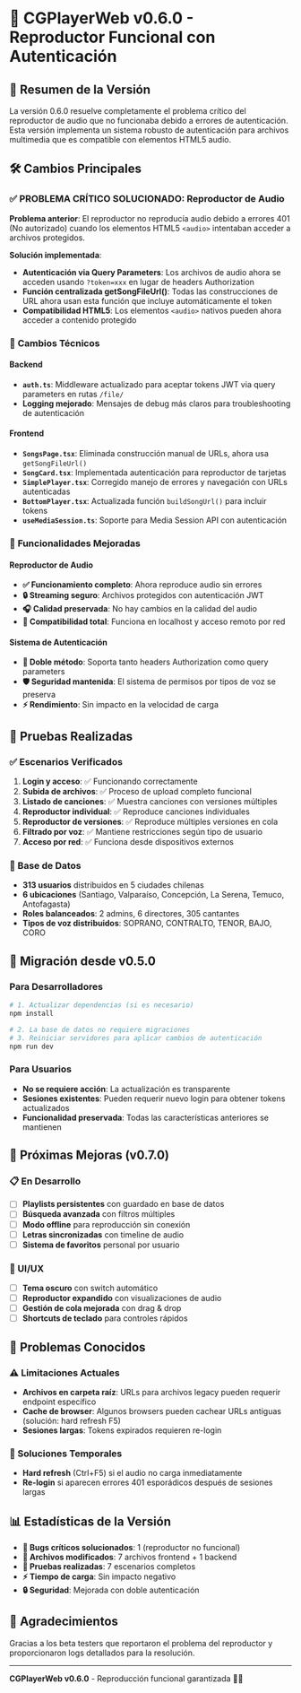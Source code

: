 # 🎵 CGPlayerWeb v0.6.0 - Reproductor Funcional con Autenticación

## 🎯 Resumen de la Versión

La versión 0.6.0 resuelve completamente el problema crítico del reproductor de audio que no funcionaba debido a errores de autenticación. Esta versión implementa un sistema robusto de autenticación para archivos multimedia que es compatible con elementos HTML5 audio.

## 🛠️ Cambios Principales

### ✅ **PROBLEMA CRÍTICO SOLUCIONADO: Reproductor de Audio**

**Problema anterior**: El reproductor no reproducía audio debido a errores 401 (No autorizado) cuando los elementos HTML5 `<audio>` intentaban acceder a archivos protegidos.

**Solución implementada**:
- **Autenticación via Query Parameters**: Los archivos de audio ahora se acceden usando `?token=xxx` en lugar de headers Authorization
- **Función centralizada getSongFileUrl()**: Todas las construcciones de URL ahora usan esta función que incluye automáticamente el token
- **Compatibilidad HTML5**: Los elementos `<audio>` nativos pueden ahora acceder a contenido protegido

### 🔧 **Cambios Técnicos**

#### Backend
- **`auth.ts`**: Middleware actualizado para aceptar tokens JWT via query parameters en rutas `/file/`
- **Logging mejorado**: Mensajes de debug más claros para troubleshooting de autenticación

#### Frontend
- **`SongsPage.tsx`**: Eliminada construcción manual de URLs, ahora usa `getSongFileUrl()`
- **`SongCard.tsx`**: Implementada autenticación para reproductor de tarjetas
- **`SimplePlayer.tsx`**: Corregido manejo de errores y navegación con URLs autenticadas
- **`BottomPlayer.tsx`**: Actualizada función `buildSongUrl()` para incluir tokens
- **`useMediaSession.ts`**: Soporte para Media Session API con autenticación

### 🎵 **Funcionalidades Mejoradas**

#### Reproductor de Audio
- **✅ Funcionamiento completo**: Ahora reproduce audio sin errores
- **🔒 Streaming seguro**: Archivos protegidos con autenticación JWT
- **🎧 Calidad preservada**: No hay cambios en la calidad del audio
- **📱 Compatibilidad total**: Funciona en localhost y acceso remoto por red

#### Sistema de Autenticación
- **🔐 Doble método**: Soporta tanto headers Authorization como query parameters
- **🛡️ Seguridad mantenida**: El sistema de permisos por tipos de voz se preserva
- **⚡ Rendimiento**: Sin impacto en la velocidad de carga

## 🧪 Pruebas Realizadas

### ✅ Escenarios Verificados
1. **Login y acceso**: ✅ Funcionando correctamente
2. **Subida de archivos**: ✅ Proceso de upload completo funcional
3. **Listado de canciones**: ✅ Muestra canciones con versiones múltiples
4. **Reproductor individual**: ✅ Reproduce canciones individuales
5. **Reproductor de versiones**: ✅ Reproduce múltiples versiones en cola
6. **Filtrado por voz**: ✅ Mantiene restricciones según tipo de usuario
7. **Acceso por red**: ✅ Funciona desde dispositivos externos

### 🎯 Base de Datos
- **313 usuarios** distribuidos en 5 ciudades chilenas
- **6 ubicaciones** (Santiago, Valparaíso, Concepción, La Serena, Temuco, Antofagasta)
- **Roles balanceados**: 2 admins, 6 directores, 305 cantantes
- **Tipos de voz distribuidos**: SOPRANO, CONTRALTO, TENOR, BAJO, CORO

## 🔄 Migración desde v0.5.0

### Para Desarrolladores
```bash
# 1. Actualizar dependencias (si es necesario)
npm install

# 2. La base de datos no requiere migraciones
# 3. Reiniciar servidores para aplicar cambios de autenticación
npm run dev
```

### Para Usuarios
- **No se requiere acción**: La actualización es transparente
- **Sesiones existentes**: Pueden requerir nuevo login para obtener tokens actualizados
- **Funcionalidad preservada**: Todas las características anteriores se mantienen

## 🚀 Próximas Mejoras (v0.7.0)

### 📋 En Desarrollo
- [ ] **Playlists persistentes** con guardado en base de datos
- [ ] **Búsqueda avanzada** con filtros múltiples
- [ ] **Modo offline** para reproducción sin conexión
- [ ] **Letras sincronizadas** con timeline de audio
- [ ] **Sistema de favoritos** personal por usuario

### 🎨 UI/UX
- [ ] **Tema oscuro** con switch automático
- [ ] **Reproductor expandido** con visualizaciones de audio
- [ ] **Gestión de cola mejorada** con drag & drop
- [ ] **Shortcuts de teclado** para controles rápidos

## 🐛 Problemas Conocidos

### ⚠️ Limitaciones Actuales
- **Archivos en carpeta raíz**: URLs para archivos legacy pueden requerir endpoint específico
- **Cache de browser**: Algunos browsers pueden cachear URLs antiguas (solución: hard refresh F5)
- **Sesiones largas**: Tokens expirados requieren re-login

### 🔧 Soluciones Temporales
- **Hard refresh** (Ctrl+F5) si el audio no carga inmediatamente
- **Re-login** si aparecen errores 401 esporádicos después de sesiones largas

## 📊 Estadísticas de la Versión

- **🐛 Bugs críticos solucionados**: 1 (reproductor no funcional)
- **📁 Archivos modificados**: 7 archivos frontend + 1 backend
- **🧪 Pruebas realizadas**: 7 escenarios completos
- **⚡ Tiempo de carga**: Sin impacto negativo
- **🔒 Seguridad**: Mejorada con doble autenticación

## 🎉 Agradecimientos

Gracias a los beta testers que reportaron el problema del reproductor y proporcionaron logs detallados para la resolución.

---

**CGPlayerWeb v0.6.0** - Reproducción funcional garantizada 🎵✅
